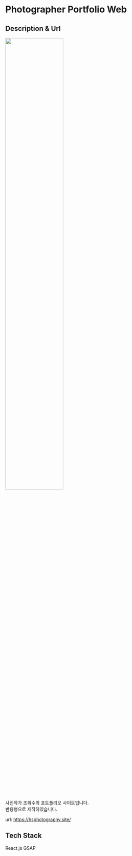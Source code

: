 # Photographer Portfolio Web
## Description & Url

<img width="60%" src="https://github.com/user-attachments/assets/f85105dd-d664-4e83-b7a4-6ba644d23fe9" />
<pre></pre>
사진작가 조희수의 포트폴리오 사이트입니다.<br/>
반응형으로 제작하였습니다.

url: https://hsphotography.site/

## Tech Stack

React.js
GSAP
